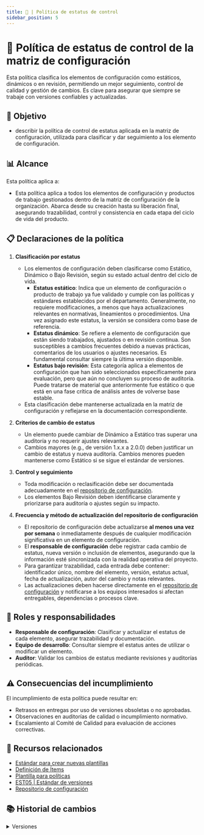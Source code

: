 ```yaml
---
title: 📜 | Política de estatus de control
sidebar_position: 5
---
```

# 📜 Política de estatus de control de la matriz de configuración

Esta política clasifica los elementos de configuración como estáticos, dinámicos o en revisión, permitiendo un mejor seguimiento, control de calidad y gestión de cambios. Es clave para asegurar que siempre se trabaje con versiones confiables y actualizadas.

## 🎯 Objetivo

- describir la política de control de estatus aplicada en la matriz de configuración, utilizada para clasificar y dar seguimiento a los elemento de configuración.

## 📊 Alcance

Esta política aplica a:

- Esta política aplica a todos los elementos de configuración y productos de trabajo gestionados dentro de la matriz de configuración de la organización. Abarca desde su creación hasta su liberación final, asegurando trazabilidad, control y consistencia en cada etapa del ciclo de vida del producto.

## 📋 Declaraciones de la política

1. **Clasificación por estatus**

   - Los elementos de configuración deben clasificarse como Estático, Dinámico o Bajo Revisión, según su estado actual dentro del ciclo de vida.
     - **Estatus estático**: Indica que un elemento de configuración o producto de trabajo ya fue validado y cumple con las políticas y estándares establecidos por el departamento. Generalmente, no requiere modificaciones, a menos que haya actualizaciones relevantes en normativas, lineamientos o procedimientos. Una vez asignado este estatus, la versión se considera como base de referencia.
     - **Estatus dinámico**: Se refiere a elemento de configuración que están siendo trabajados, ajustados o en revisión continua. Son susceptibles a cambios frecuentes debido a nuevas prácticas, comentarios de los usuarios o ajustes necesarios. Es fundamental consultar siempre la última versión disponible.
     - **Estatus bajo revisión**: Esta categoría aplica a elementos de configuración que han sido seleccionados específicamente para evaluación, pero que aún no concluyen su proceso de auditoría. Puede tratarse de material que anteriormente fue estático o que está en una fase crítica de análisis antes de volverse base estable.
   - Esta clasificación debe mantenerse actualizada en la matriz de configuración y reflejarse en la documentación correspondiente.
2. **Criterios de cambio de estatus**

   - Un elemento puede cambiar de Dinámico a Estático tras superar una auditoría y no requerir ajustes relevantes.
   - Cambios mayores (e.g., de versión 1.x.x a 2.0.0) deben justificar un cambio de estatus y nueva auditoría. Cambios menores pueden mantenerse como Estático si se sigue el estándar de versiones.
3. **Control y seguimiento**

   - Toda modificación o reclasificación debe ser documentada adecuadamente en el [repositorio de configuración](https://docs.google.com/spreadsheets/d/1e73fKSTAhxyPqiPN32u_1mkIyCbzssFc-7Ylfs-HL3w/edit?gid=620052691#gid=620052691).
   - Los elementos Bajo Revisión deben identificarse claramente y priorizarse para auditoría o ajustes según su impacto.

4. **Frecuencia y método de actualización del repositorio de configuración**

   * El repositorio de configuración debe actualizarse **al menos una vez por semana** o inmediatamente después de cualquier modificación significativa en un elemento de configuración.
   * El **responsable de configuración** debe registrar cada cambio de estatus, nueva versión o inclusión de elementos, asegurando que la información esté sincronizada con la realidad operativa del proyecto.
   * Para garantizar trazabilidad, cada entrada debe contener: identificador único, nombre del elemento, versión, estatus actual, fecha de actualización, autor del cambio y notas relevantes.
   * Las actualizaciones deben hacerse directamente en el [repositorio de configuración](https://docs.google.com/spreadsheets/d/1e73fKSTAhxyPqiPN32u_1mkIyCbzssFc-7Ylfs-HL3w/edit?gid=620052691#gid=620052691) y notificarse a los equipos interesados si afectan entregables, dependencias o procesos clave.

## 👥 Roles y responsabilidades

- **Responsable de configuración**: Clasificar y actualizar el estatus de cada elemento, asegurar trazabilidad y documentación.
- **Equipo de desarrollo**: Consultar siempre el estatus antes de utilizar o modificar un elemento.
- **Auditor**: Validar los cambios de estatus mediante revisiones y auditorías periódicas.

## ⚠️ Consecuencias del incumplimiento

El incumplimiento de esta política puede resultar en:

- Retrasos en entregas por uso de versiones obsoletas o no aprobadas.
- Observaciones en auditorías de calidad o incumplimiento normativo.
- Escalamiento al Comité de Calidad para evaluación de acciones correctivas.

## 📎 Recursos relacionados

- [Estándar para crear nuevas plantillas](/docs/standards/estandar-plantillas.md)
- [Definición de Ítems](/docs/procesos/PR2-definicion-items.md)
- [Plantilla para políticas](/docs/plantillas/plantilla-politicas.md)
- [EST05 | Estándar de versiones](/docs/standards/estandar-versiones.md)
- [Repositorio de configuración](https://docs.google.com/spreadsheets/d/1e73fKSTAhxyPqiPN32u_1mkIyCbzssFc-7Ylfs-HL3w/edit?gid=620052691#gid=620052691)

## 📚 Historial de cambios

<details>
  <summary>Versiones</summary>
    | **Tipo de versión** | **Descripción**                                          | **Fecha**  | **Colaborador**                |
    | ------------------- | -------------------------------------------------------- | ---------- | ------------------------------ |
    | **1.0.0** | Creación de la política.                                           | 14/05/2025 | Armando Méndez Castro          |
    | **1.1.0** | Refactorizar política.                                             | 19/05/2025 | Daniel Contreras Chávez        |
    | **1.1.1** | Incluir frecuencia de actualización de la matriz de configuración. | 28/05/2025 | Angel Mauricio Ramírez Herrera |
</details>